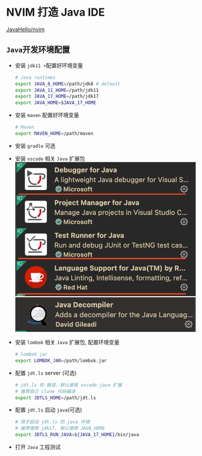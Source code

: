 # NVIM 打造 Java IDE

[JavaHello/nvim](https://github.com/JavaHello/nvim/tree/nvim-lsp)

## `Java`开发环境配置

- 安装 `jdk11 +`配置好环境变量
  ```sh
  # Java runtimes
  export JAVA_8_HOME=/path/jdk8 # default
  export JAVA_11_HOME=/path/jdk11
  export JAVA_17_HOME=/path/jdk17
  export JAVA_HOME=$JAVA_17_HOME
  ```
- 安装 `maven` 配置好环境变量
  ```sh
  # Maven
  export MAVEN_HOME=/path/maven
  ```
- 安装 `gradle` 可选
- 安装 `vscode` 相关 `Java` 扩展包
  ![./images/vscode-java1.png](./images/vscode-java1.png)
  ![./images/vscode-java2.png](./images/vscode-java2.png)
- 安装 `lombok` 相关 `Java` 扩展包, 配置环境变量

  ```sh
  # lombok jar
  export LOMBOK_JAR=/path/lombok.jar
  ```

- 配置 `jdt.ls` server (可选)
  ```sh
  # jdt.ls 的 路径，默认使用 vscode-java 扩展
  # 推荐自己 clone 代码编译
  export JDTLS_HOME=/path/jdt.ls
  ```
- 配置 `jdt.ls` 启动 `java`(可选)

  ```sh
  # 用于启动 jdt.ls 的 java 环境
  # 推荐使用 jdk17, 默认使用 JAVA_HOME
  export JDTLS_RUN_JAVA=${JAVA_17_HOME}/bin/java
  ```

- 打开 `Java` 工程测试
